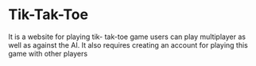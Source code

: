# Tik-Tak-Toe
It is a website for playing tik- tak-toe game users can play multiplayer as well as against the AI.
It also requires creating an account for playing this game with other players
